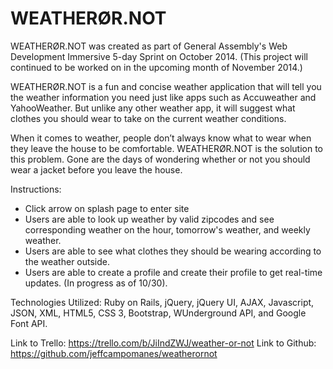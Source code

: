 WEATHERØR.NOT
============
WEATHERØR.NOT was created as part of General Assembly's Web Development Immersive 5-day Sprint on October 2014. (This project will continued to be worked on in the upcoming month of November 2014.)

WEATHERØR.NOT is a fun and concise weather application that will tell you the weather information you need just like apps such as Accuweather and YahooWeather. But unlike any other weather app, it will suggest what clothes you should wear to take on the current weather conditions.

When it comes to weather, people don’t always know what to wear when they leave the house to be comfortable. WEATHERØR.NOT is the solution to this problem. Gone are the days of wondering whether or not you should wear a jacket before you leave the house. 

Instructions: 
* Click arrow on splash page to enter site
* Users are able to look up weather by valid zipcodes and see corresponding weather on the hour, tomorrow's weather, and weekly weather.
* Users are able to see what clothes they should be wearing according to the weather outside.
* Users are able to create a profile and create their profile to get real-time updates. (In progress as of 10/30).

Technologies Utilized: Ruby on Rails, jQuery, jQuery UI, AJAX, Javascript, JSON, XML, HTML5, CSS 3, Bootstrap, WUnderground API, and Google Font API.

Link to Trello: https://trello.com/b/JiIndZWJ/weather-or-not
Link to Github: https://github.com/jeffcampomanes/weatherornot
